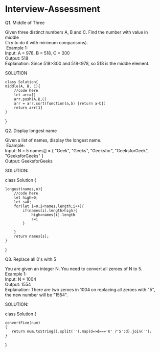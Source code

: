 # Interview-Assessment

Q1. Middle of Three 


Given three distinct numbers A, B and C. Find the number with value in middle<br/> (Try to do it with minimum comparisons). <br/>
 Example 1: <br/>
Input: A = 978, B = 518, C = 300 <br/>
Output: 518 <br/>
Explanation: Since 518>300 and 518<978, so 518 is the middle element.  <br/>

SOLUTION   

    class Solution{ 
    middle(A, B, C){ 
        //code here 
        let arr=[] 
        arr.push(A,B,C) 
        arr = arr.sort(function(a,b) {return a-b}) 
        return arr[1] 
    } 
}




Q2. Display longest name


Given a list of names, display the longest name. <br/>
 Example: <br/>
Input: N = 5 names[] = { "Geek", "Geeks", "Geeksfor", "GeeksforGeek", "GeeksforGeeks" } <br/>
Output: GeeksforGeeks

SOLUTION:

class Solution {

    longest(names,n){
        //code here
        let high=0;
        let s=0;
        for(let i=0;i<names.length;i++){
            if(names[i].length>high){
                high=names[i].length
                s=i
            }
            
        }
        return names[s];
    }
}





Q3. Replace all 0's with 5


You are given an integer N. You need to convert all zeroes of N to 5. <br/>
Example 1: <br/>
Input: N = 1004 <br/>
Output: 1554 <br/>
Explanation: There are two zeroes in 1004 on replacing all zeroes with "5", the new number will be "1554". <br/>

SOLUTION:

 class Solution {
    
    convertFive(num)
    {
       return num.toString().split('').map(d=>d==='0' ?'5':d).join('');
    }
    
}
